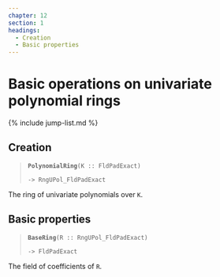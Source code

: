 ```yaml
---
chapter: 12
section: 1
headings:
  - Creation
  - Basic properties
---
```


# Basic operations on univariate polynomial rings

{% include jump-list.md %}

## Creation

> **`PolynomialRing`**`(K :: FldPadExact)`
>
> `-> RngUPol_FldPadExact`

The ring of univariate polynomials over `K`.

## Basic properties

> **`BaseRing`**`(R :: RngUPol_FldPadExact)`
>
> `-> FldPadExact`

The field of coefficients of `R`.
